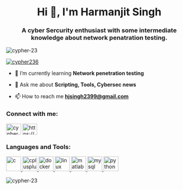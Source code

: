 <h1 align="center">Hi 👋, I'm Harmanjit Singh</h1>
<h3 align="center">A cyber Sercurity enthusiast with some intermediate knowledge about network penatration testing.</h3>

<p align="left"> <img src="https://komarev.com/ghpvc/?username=cypher-23&label=Profile%20views&color=0e75b6&style=flat" alt="cypher-23" /> </p>

<p align="left"> <a href="https://twitter.com/cypher236" target="blank"><img src="https://img.shields.io/twitter/follow/cypher236?logo=twitter&style=for-the-badge" alt="cypher236" /></a> </p>

- 🌱 I’m currently learning **Network penetration testing**

- 💬 Ask me about **Scripting, Tools, Cybersec news**

- 📫 How to reach me **hjsingh2399@gmail.com**

<h3 align="left">Connect with me:</h3>
<p align="left">
<a href="https://twitter.com/cypher236" target="blank"><img align="center" src="https://cdn.jsdelivr.net/npm/simple-icons@3.0.1/icons/twitter.svg" alt="cypher236" height="30" width="40" /></a>
<a href="https://linkedin.com/in/https://www.linkedin.com/in/harmanjit-singh-308701178/" target="blank"><img align="center" src="https://cdn.jsdelivr.net/npm/simple-icons@3.0.1/icons/linkedin.svg" alt="https://www.linkedin.com/in/harmanjit-singh-308701178/" height="30" width="40" /></a>
</p>

<h3 align="left">Languages and Tools:</h3>
<p align="left"> <a href="https://www.cprogramming.com/" target="_blank"> <img src="https://devicons.github.io/devicon/devicon.git/icons/c/c-original.svg" alt="c" width="40" height="40"/> </a> <a href="https://www.w3schools.com/cpp/" target="_blank"> <img src="https://devicons.github.io/devicon/devicon.git/icons/cplusplus/cplusplus-original.svg" alt="cplusplus" width="40" height="40"/> </a> <a href="https://www.docker.com/" target="_blank"> <img src="https://devicons.github.io/devicon/devicon.git/icons/docker/docker-original-wordmark.svg" alt="docker" width="40" height="40"/> </a> <a href="https://www.linux.org/" target="_blank"> <img src="https://devicons.github.io/devicon/devicon.git/icons/linux/linux-original.svg" alt="linux" width="40" height="40"/> </a> <a href="https://www.mathworks.com/" target="_blank"> <img src="https://raw.githubusercontent.com/simple-icons/simple-icons/master/icons/mathworks.svg" alt="matlab" width="40" height="40"/> </a> <a href="https://www.mysql.com/" target="_blank"> <img src="https://devicons.github.io/devicon/devicon.git/icons/mysql/mysql-original-wordmark.svg" alt="mysql" width="40" height="40"/> </a> <a href="https://www.python.org" target="_blank"> <img src="https://devicons.github.io/devicon/devicon.git/icons/python/python-original.svg" alt="python" width="40" height="40"/> </a> </p>

<p><img align="center" src="https://github-readme-stats.vercel.app/api/top-langs?username=cypher-23&show_icons=true&locale=en&layout=compact" alt="cypher-23" /></p>


